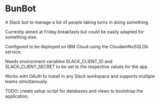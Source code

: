 # BunBot

A Slack bot to manage a list of people taking turns in doing something.

Currently aimed at Friday breakfasts but could be easily adapted for something else.

Configured to be deployed on IBM Cloud using the CloudantNoSQLDb service.

Needs environment variables SLACK_CLIENT_ID and SLACK_CLIENT_SECRET to be set to the respective values for the app.

Works with OAuth to install in any Slack workspace and supports multiple teams simultanously.

TODO: create setup script for databases and views to bootstrap the application.